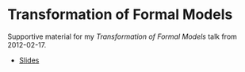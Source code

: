 Transformation of Formal Models
===============================

Supportive material for my *Transformation of Formal Models* talk from 2012-02-17.

* [Slides](https://github.com/s3rvac/talks/raw/master/2012-02-17-Transformation-of-Formal-Models/slides.pdf)
